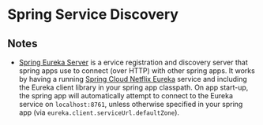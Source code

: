 # Spring Service Discovery

## Notes
- [Spring Eureka Server](https://spring.io/guides/gs/service-registration-and-discovery/) is a ervice registration and discovery server that spring apps use to connect (over HTTP) with other spring apps. It works by having a running [Spring Cloud Netflix Eureka](https://spring.io/projects/spring-cloud-netflix) service and including the Eureka client library in your spring app classpath. On app start-up, the spring app will automatically attempt to connect to the Eureka service on `localhost:8761`, unless otherwise specified in your spring app (via `eureka.client.serviceUrl.defaultZone`).
